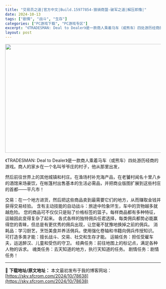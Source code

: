 ```yaml
---
title: "交易员之道|官方中文|Build.15977854-狼骑商盟-破军之道|解压即撸|"
date: 2024-10-13
tags: ["剧情", "战斗", "生存"]
categories: ["PC游戏下载", "PC游戏专区"]
excerpt: "《TRADESMAN: Deal to Dealer》是一款商人乘着马车（或熊车）四处游历经商的游戏。商人的家乡在一个名叫爷爷庄的村子，他从那里出发， 然后前往世界上的其他城镇和村庄。在渔场村补充海产品，在老饕村闻名十里八乡的酒馆来场豪饮，在帐篷村出售基本的生活必需品，并把商业版图扩展到这些村庄的首&hellip;"
layout: post
---
```


<img class="aligncenter size-full wp-image-78614" src="https://sky.sfcrom.com/wp-content/uploads/2024/10/2024101303515459.webp" alt="" width="616" height="353" />

《TRADESMAN: Deal to Dealer》是一款商人乘着马车（或熊车）四处游历经商的游戏。商人的家乡在一个名叫爷爷庄的村子，他从那里出发，

然后前往世界上的其他城镇和村庄。在渔场村补充海产品，在老饕村闻名十里八乡的酒馆来场豪饮，在帐篷村出售基本的生活必需品，并把商业版图扩展到这些村庄的首都——平凡市！

交易：在一个地方进货，然后把这些商品卖到最需要它们的地方，从而赚取金钱并获得交易经验。
含有主动技能的自动战斗：旅途中险象环生，车中的货物越多就越危险。
您的商品可不仅仅只是贴了价格标签的篮子。每样商品都有多种特征，运输因此变得复杂了起来。
各式各样的独特佣兵任君选择，每类佣兵都势必能赢得您的青睐，但总是有更优秀的佣兵出现，让您毫不犹豫地换掉之前的佣兵。
消耗品：学习厨艺，烹饪美食并养活佣兵。使用强化卷轴和书籍向佣兵传授知识。
可打造多类才能：擅长战斗、交易、社交和生存才能。
运输任务：担任受雇车夫，运送醉汉、儿童和受伤的守卫。
经典任务：前往地图上的标记点，满足各种人物的诉求。
魂类任务：去天知道的地方，执行天知道的任务。
剧情任务：剧情任务！

---
📖 **下载地址/原文地址：** 本文最初发布于我的博客网站：[https://sky.sfcrom.com/2024/10/78638](https://sky.sfcrom.com/2024/10/78638)
